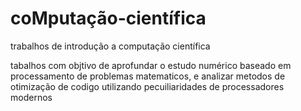 # coMputação-científica
trabalhos de introdução a computação científica

tabalhos com objtivo de aprofundar o estudo numérico baseado em processamento de problemas matematicos, e analizar metodos de otimização de codigo utilizando pecuiliaridades de processadores modernos 
